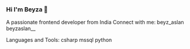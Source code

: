 ### Hi I'm Beyza 👋

A passionate frontend developer from India
Connect with me:
beyz_aslan beyzaslan__

Languages and Tools:
csharp mssql python


